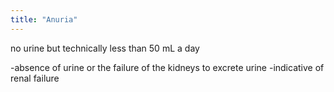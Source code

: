 ```yaml
---
title: "Anuria"
---
```

no urine but technically less than 50 mL a day

-absence of urine or the failure of the kidneys to excrete urine
-indicative of renal failure


